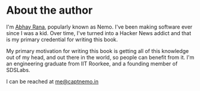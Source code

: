 # About the author

I'm [Abhay Rana](https://captnemo.in/), popularly known as Nemo. I've been making software ever since I was a kid. Over time, I've turned into a Hacker News addict and that is my primary credential for writing this book.

My primary motivation for writing this book is getting all of this knowledge out of my head, and out there in the world, so people can benefit from it. I'm an engineering graduate from IIT Roorkee, and a founding member of SDSLabs.

I can be reached at <me@captnemo.in>

